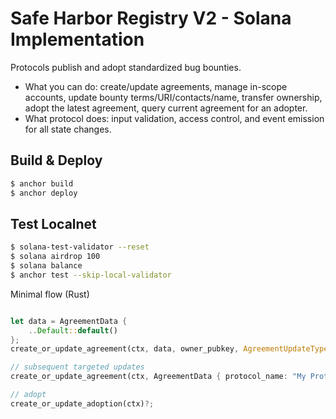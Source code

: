 # Safe Harbor Registry V2 - Solana Implementation

Protocols publish and adopt standardized bug bounties.

- What you can do: create/update agreements, manage in-scope accounts, update bounty terms/URI/contacts/name, transfer ownership, adopt the latest agreement, query current agreement for an adopter.
- What protocol does: input validation, access control, and event emission for all state changes.

## Build & Deploy
```bash
$ anchor build
$ anchor deploy
```

## Test Localnet
```bash
$ solana-test-validator --reset
$ solana airdrop 100    
$ solana balance
$ anchor test --skip-local-validator
```

Minimal flow (Rust)
```rust

let data = AgreementData {
    ..Default::default() 
};
create_or_update_agreement(ctx, data, owner_pubkey, AgreementUpdateType::InitializeOrUpdate, init_nonce)?;

// subsequent targeted updates
create_or_update_agreement(ctx, AgreementData { protocol_name: "My Protocol".into(), ..Default::default() }, owner_pubkey, AgreementUpdateType::ProtocolName, init_nonce)?;

// adopt
create_or_update_adoption(ctx)?;
```
